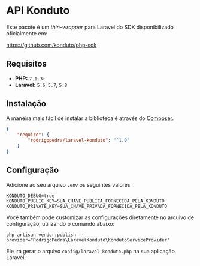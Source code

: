 # API Konduto

Este pacote é um *thin-wrapper* para Laravel do SDK disponibilizado oficialmente em:

https://github.com/konduto/php-sdk

## Requisitos

- **PHP:** `7.1.3+`
- **Laravel:** `5.6`, `5.7`, `5.8`

## Instalação

A maneira mais fácil de instalar a biblioteca é através do [Composer](http://getcomposer.org/).

```JSON
{
    "require": {
        "rodrigopedra/laravel-konduto": "^1.0"
    }
}
```

## Configuração

Adicione ao seu arquivo `.env` os seguintes valores

```
KONDUTO_DEBUG=true 
KONDUTO_PUBLIC_KEY=SUA_CHAVE_PUBLICA_FORNECIDA_PELA_KONDUTO
KONDUTO_PRIVATE_KEY=SUA_CHAVE_PRIVADA_FORNECIDA_PELA_KONDUTO
```

Você também pode customizar as configurações diretamente no arquivo de configuração, utilizando o comando abaixo:

```
php artisan vendor:publish --provider="RodrigoPedra\LaravelKonduto\KondutoServiceProvider"
```

Ele irá gerar o arquivo `config/laravel-konduto.php` na sua aplicação Laravel.
